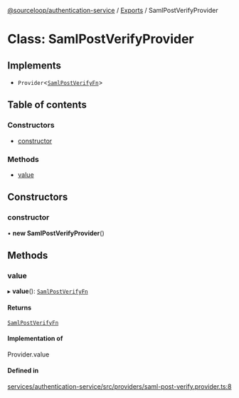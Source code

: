 [@sourceloop/authentication-service](../README.md) / [Exports](../modules.md) / SamlPostVerifyProvider

# Class: SamlPostVerifyProvider

## Implements

- `Provider`<[`SamlPostVerifyFn`](../interfaces/SamlPostVerifyFn.md)\>

## Table of contents

### Constructors

- [constructor](SamlPostVerifyProvider.md#constructor)

### Methods

- [value](SamlPostVerifyProvider.md#value)

## Constructors

### constructor

• **new SamlPostVerifyProvider**()

## Methods

### value

▸ **value**(): [`SamlPostVerifyFn`](../interfaces/SamlPostVerifyFn.md)

#### Returns

[`SamlPostVerifyFn`](../interfaces/SamlPostVerifyFn.md)

#### Implementation of

Provider.value

#### Defined in

[services/authentication-service/src/providers/saml-post-verify.provider.ts:8](https://github.com/codeweb05/repo1/blob/a4cf318/services/authentication-service/src/providers/saml-post-verify.provider.ts#L8)

